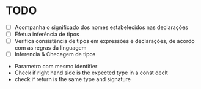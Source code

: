  # TODO
- [ ] Acompanha o significado dos nomes estabelecidos
nas declarações
- [ ] Efetua inferência de tipos
- [ ] Verifica consistência de tipos em expressões e
declarações, de acordo com as regras da
linguagem
- [ ] Inferencia & Checagem de tipos
- Parametro com mesmo identifier
- Check if right hand side is the expected type in a const declt
- check if return is the same type and signature